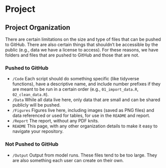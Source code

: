 Project
================

## Project Organization

There are certain limitations on the size and type of files that can be
pushed to GitHub. There are also certain things that shouldn’t be
accessible by the public (e.g., data we have a license to access). For
these reasons, we have folders and files that are pushed to GitHub and
those that are not.

### Pushed to GitHub

  - `/Code` Each script should do something specific (like tidyverse
    functions), have a descriptive name, and include number prefixes if
    they are meant to be run in a certain order (e.g.,
    `01_import_data.R`, `02_clean_data.R`).
  - `/Data` While all data live here, only data that are small and can
    be shared publicly will be pushed.
  - `/Figures` Figures live here, including images (saved as PNG files)
    and data referenced or used for tables, for use in the `README` and
    report.
  - `/Report` The report, without any PDF knits.
  - `README` This page, with any other organization details to make it
    easy to navigate your repository.

### Not Pushed to GitHub

  - `/Output` Output from model runs. These files tend to be too large.
    They are also something each user can create on their own.
